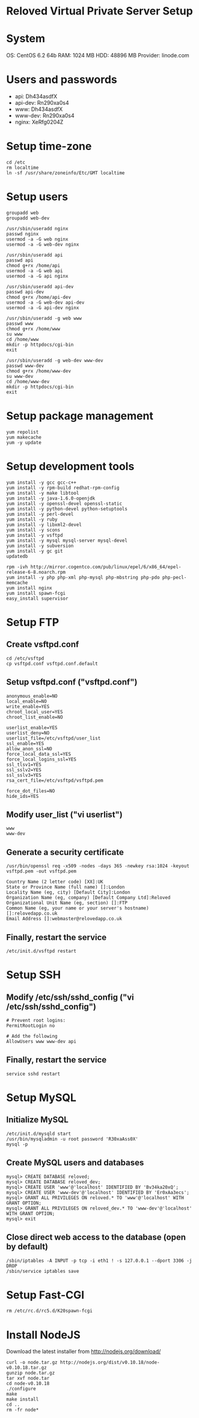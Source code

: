 Reloved Virtual Private Server Setup
=======

# System

OS: CentOS 6.2 64b
RAM: 1024 MB
HDD: 48896 MB
Provider: linode.com

# Users and passwords

* api: Dh434asdfX
* api-dev: Rn290xa0s4
* www: Dh434asdfX
* www-dev: Rn290xa0s4
* nginx: XeRfg0204Z

# Setup time-zone

    cd /etc
    rm localtime
    ln -sf /usr/share/zoneinfo/Etc/GMT localtime

# Setup users

	groupadd web
	groupadd web-dev

	/usr/sbin/useradd nginx
	passwd nginx
	usermod -a -G web nginx
	usermod -a -G web-dev nginx

	/usr/sbin/useradd api
	passwd api
	chmod g+rx /home/api
	usermod -a -G web api
	usermod -a -G api nginx

	/usr/sbin/useradd api-dev
	passwd api-dev
	chmod g+rx /home/api-dev
	usermod -a -G web-dev api-dev
	usermod -a -G api-dev nginx

	/usr/sbin/useradd -g web www
	passwd www
	chmod g+rx /home/www
	su www
	cd /home/www
	mkdir -p httpdocs/cgi-bin
	exit

	/usr/sbin/useradd -g web-dev www-dev
	passwd www-dev
	chmod g+rx /home/www-dev
	su www-dev
	cd /home/www-dev
	mkdir -p httpdocs/cgi-bin
	exit

# Setup package management

    yum repolist
    yum makecache
    yum -y update
    
# Setup development tools

    yum install -y gcc gcc-c++
    yum install -y rpm-build redhat-rpm-config
    yum install -y make libtool
    yum install -y java-1.6.0-openjdk
    yum install -y openssl-devel openssl-static
    yum install -y python-devel python-setuptools
    yum install -y perl-devel
    yum install -y ruby
    yum install -y libxml2-devel
    yum install -y scons
    yum install -y vsftpd
    yum install -y mysql mysql-server mysql-devel
    yum install -y subversion
    yum install -y gc git
    updatedb
    
    rpm -ivh http://mirror.cogentco.com/pub/linux/epel/6/x86_64/epel-release-6-8.noarch.rpm
    yum install -y php php-xml php-mysql php-mbstring php-pdo php-pecl-memcache
    yum install nginx
    yum install spawn-fcgi
    easy_install supervisor

# Setup FTP

## Create vsftpd.conf

    cd /etc/vsftpd
    cp vsftpd.conf vsftpd.conf.default

## Setup vsftpd.conf ("vsftpd.conf")

    anonymous_enable=NO
    local_enable=NO
    write_enable=YES
    chroot_local_user=YES
    chroot_list_enable=NO
    
    userlist_enable=YES
    userlist_deny=NO
    userlist_file=/etc/vsftpd/user_list
    ssl_enable=YES
    allow_anon_ssl=NO
    force_local_data_ssl=YES
    force_local_logins_ssl=YES
    ssl_tlsv1=YES
    ssl_sslv2=YES
    ssl_sslv3=YES
    rsa_cert_file=/etc/vsftpd/vsftpd.pem
    
    force_dot_files=NO
    hide_ids=YES

## Modify user_list ("vi userlist")

    www
    www-dev

## Generate a security certificate

    /usr/bin/openssl req -x509 -nodes -days 365 -newkey rsa:1024 -keyout vsftpd.pem -out vsftpd.pem
    
    Country Name (2 letter code) [XX]:UK
    State or Province Name (full name) []:London
    Locality Name (eg, city) [Default City]:London
    Organization Name (eg, company) [Default Company Ltd]:Reloved
    Organizational Unit Name (eg, section) []:FTP
    Common Name (eg, your name or your server's hostname) []:relovedapp.co.uk
    Email Address []:webmaster@relovedapp.co.uk

## Finally, restart the service

    /etc/init.d/vsftpd restart

# Setup SSH

## Modify /etc/ssh/sshd_config ("vi /etc/ssh/sshd_config")

    # Prevent root logins:
    PermitRootLogin no
    
    # Add the following
    AllowUsers www www-dev api

## Finally, restart the service

    service sshd restart

# Setup MySQL

## Initialize MySQL

    /etc/init.d/mysqld start
    /usr/bin/mysqladmin -u root password 'R30xaAss0X'
    mysql -p
    
## Create MySQL users and databases

    mysql> CREATE DATABASE reloved;
    mysql> CREATE DATABASE reloved_dev;
    mysql> CREATE USER 'www'@'localhost' IDENTIFIED BY 'Bv34ka20xQ';
    mysql> CREATE USER 'www-dev'@'localhost' IDENTIFIED BY 'Er0xAa3ecs';
    mysql> GRANT ALL PRIVILEGES ON reloved.* TO 'www'@'localhost' WITH GRANT OPTION;
    mysql> GRANT ALL PRIVILEGES ON reloved_dev.* TO 'www-dev'@'localhost' WITH GRANT OPTION;
    mysql> exit
    
## Close direct web access to the database (open by default)

    /sbin/iptables -A INPUT -p tcp -i eth1 ! -s 127.0.0.1 --dport 3306 -j DROP
    /sbin/service iptables save

# Setup Fast-CGI

    rm /etc/rc.d/rc5.d/K20spawn-fcgi

# Install NodeJS

Download the latest installer from http://nodejs.org/download/

    curl -o node.tar.gz http://nodejs.org/dist/v0.10.18/node-v0.10.18.tar.gz
    gunzip node.tar.gz
    tar xvf node.tar
    cd node-v0.10.18
    ./configure
    make
    make install
    cd ..
    rm -fr node*

